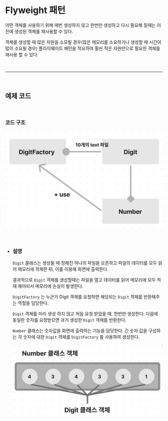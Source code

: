 # **Flyweight 패턴**
어떤 객체를 사용하기 위해 매번 생성하지 않고 한번만 생성하고 다시 필요해 질때는 이전에 생성된 객체를 재사용할 수 있다.

객체를 생성할 때 많은 자원을 소모될 경우(많은 메모리를 소요하거나 생성할 때 시간이 많이 소요될 경우) 플라이웨이트 패턴을 적요하여 훨씬 적은 자원만으로 필요한 객체를 재사용 할 수 있다.


<br><hr><br>

## **예제 코드**


<br>

### **코드 구조**
![Flyweight.png](/img/Flyweight.png)

<br>

- ### **설명** 

    `Digit` 클래스는 생성될 때 정해진 하나의 파일을 오픈하고 파일의 데이터를 모두 읽어 메모리에 적재한 뒤, 이를 이용해 화면에 출력한다.

    결과적으로 `Digit` 객체를 생성할때는 파일을 열고 데이터를 읽어 메모리에 모두 적재 해야되서 메모리에 손실이 발생한다.

    `DigitFactory` 는 누군가 Digit 객체를 요청하면 해당되는 `Digit` 객체를 반환해주는 역할을 담당한다. 
    
    `Digit` 객체를 미리 생성 하지 않고 처음 요청 받았을 때, 한번만 생성한다.
    다음에 동일한 숫자를 요청받으면 과거 생성한 `Digit` 객체를 반환한다.

    `Number` 클래스는 숫자값을 화면에 출력하는 기능을 담당한다. 긴 숫자 값을 구성하는 각 숫자에 대한 `Digit` 객체를 `DigitFactory` 를 사용하여 생성한다.

    ![flyweight-example.png](/img/flyweight-example.png)